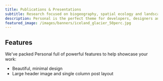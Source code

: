 ```yaml
---
title: Publications & Presentations
subtitle: Research focused on biogeography, spatial ecology and landscape change at Kent State University
description: Personal is the perfect theme for developers, designers and other creatives.
featured_image: /images/banners/iceland_glacier_50perc.jpg
---
```


## Features

We've packed Personal full of powerful features to help showcase your work:

* Beautiful, minimal design
* Large header image and single column post layout
